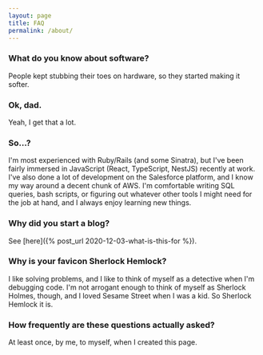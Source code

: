 ```yaml
---
layout: page
title: FAQ
permalink: /about/
---
```


### What do you know about software?

People kept stubbing their toes on hardware, so they started making it softer.

### Ok, dad.

Yeah, I get that a lot.

### So...?

I'm most experienced with Ruby/Rails (and some Sinatra), but I've been fairly immersed in JavaScript (React, TypeScript, NestJS) recently at work. I've also done a lot of development on the Salesforce platform, and I know my way around a decent chunk of AWS. I'm comfortable writing SQL queries, bash scripts, or figuring out whatever other tools I might need for the job at hand, and I always enjoy learning new things.

### Why did you start a blog?

See [here]({% post_url 2020-12-03-what-is-this-for %}).

### Why is your favicon Sherlock Hemlock?

I like solving problems, and I like to think of myself as a detective when I'm debugging code. I'm not arrogant enough to think of myself as Sherlock Holmes, though, and I loved Sesame Street when I was a kid. So Sherlock Hemlock it is.

### How frequently are these questions actually asked?

At least once, by me, to myself, when I created this page.
